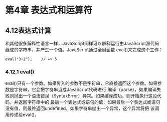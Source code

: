 # 第4章 表达式和运算符

## 4.12表达式计算

和其他很多解释性语言一样，JavaScript同样可以解释运行由JavaScript源代码组成的字符串，并产生一个值。JavaScript通过全局函数
eval()来完成这个工作：

    eval("3+2");    // => 5

### 4.12.1 eval()

eval()只有一个参数。如果传入的参数不是字符串，它直接返回这个参数。如果参数是字符串，它会把字符串当成JavaScript代码进行
编译（parse），如果编译失败则抛出一个语法错误（SyntaxError）异常。如果编译成功，则开始执行这段代码，并返回字符串中的
最后一个表达式或语句的值，如果最后一个表达式或语句没有值，则最终返回undefined。如果字符串抛出一个异常，这个异常将把
该调用传递给eval()。

